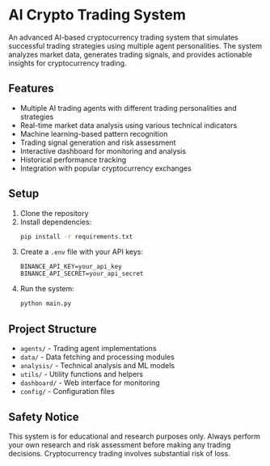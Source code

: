 # AI Crypto Trading System

An advanced AI-based cryptocurrency trading system that simulates successful trading strategies using multiple agent personalities. The system analyzes market data, generates trading signals, and provides actionable insights for cryptocurrency trading.

## Features

- Multiple AI trading agents with different trading personalities and strategies
- Real-time market data analysis using various technical indicators
- Machine learning-based pattern recognition
- Trading signal generation and risk assessment
- Interactive dashboard for monitoring and analysis
- Historical performance tracking
- Integration with popular cryptocurrency exchanges

## Setup

1. Clone the repository
2. Install dependencies:
   ```bash
   pip install -r requirements.txt
   ```
3. Create a `.env` file with your API keys:
   ```
   BINANCE_API_KEY=your_api_key
   BINANCE_API_SECRET=your_api_secret
   ```
4. Run the system:
   ```bash
   python main.py
   ```

## Project Structure

- `agents/` - Trading agent implementations
- `data/` - Data fetching and processing modules
- `analysis/` - Technical analysis and ML models
- `utils/` - Utility functions and helpers
- `dashboard/` - Web interface for monitoring
- `config/` - Configuration files

## Safety Notice

This system is for educational and research purposes only. Always perform your own research and risk assessment before making any trading decisions. Cryptocurrency trading involves substantial risk of loss. 
